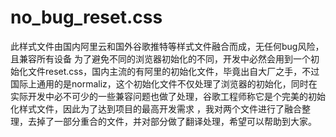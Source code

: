 # no_bug_reset.css
此样式文件由国内阿里云和国外谷歌推特等样式文件融合而成，无任何bug风险，且兼容所有设备
为了避免不同的浏览器初始化的不同，开发中必然会用到一个初始化文件reset.css，国内主流的有阿里的初始化文件，毕竟出自大厂之手，不过国际上通用的是normaliz，这个初始化文件不仅处理了浏览器的初始化，同时在实际开发中必不可少的一些兼容问题也做了处理，谷歌工程师称它是个完美的初始化样式文件，因此为了达到项目的最高开发需求 ，我对两个文件进行了融合整理，去掉了一部分重合的文件，并对部分做了翻译处理，希望可以帮助到大家。
